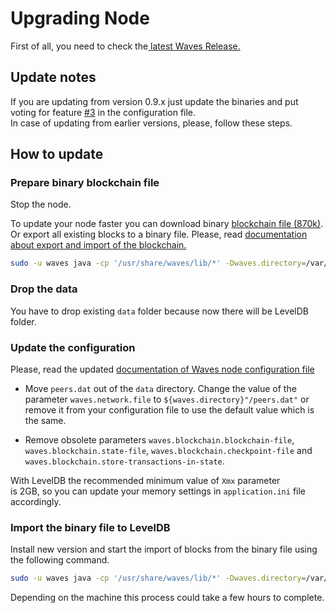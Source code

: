 # Upgrading Node

First of all, you need to check the[ latest Waves Release.](https://github.com/wavesplatform/Waves/releases)

## Update notes

If you are updating from version 0.9.x just update the binaries and put voting for feature [\#3](https://github.com/wavesplatform/Waves/pull/3) in the configuration file.  
In case of updating from earlier versions, please, follow these steps.

## How to update

### Prepare binary blockchain file

Stop the node.

To update your node faster you can download binary [blockchain file \(870k\)](http://blockchain.wavesnodes.com/mainnet-870000). Or export all existing blocks to a binary file. Please, read [documentation about export and import of the blockchain.](https://docs.wavesplatform.com/waves-full-node/export-and-import-from-the-blockchain.html)

```bash
sudo -u waves java -cp '/usr/share/waves/lib/*' -Dwaves.directory=/var/lib/waves com.wavesplatform.Exporter /etc/waves/waves.conf mainnet
```

### Drop the data

You have to drop existing `data` folder because now there will be LevelDB folder.

### Update the configuration

Please, read the updated [documentation of Waves node configuration file](https://docs.wavesplatform.com/waves-full-node/how-to-configure-a-node.html)

* Move `peers.dat` out of the `data` directory. Change the value of the parameter `waves.network.file` to `${waves.directory}"/peers.dat"` or remove it from your configuration file to use the default value which is the same.

* Remove obsolete parameters `waves.blockchain.blockchain-file`, `waves.blockchain.state-file`, `waves.blockchain.checkpoint-file` and `waves.blockchain.store-transactions-in-state`.

With LevelDB the recommended minimum value of `Xmx` parameter  
is 2GB, so you can update your memory settings in `application.ini` file accordingly.

### Import the binary file to LevelDB

Install new version and start the import of blocks from the binary file using the following command.

```bash
sudo -u waves java -cp '/usr/share/waves/lib/*' -Dwaves.directory=/var/lib/waves com.wavesplatform.Importer /etc/waves/waves.conf mainnet-870000
```

Depending on the machine this process could take a few hours to complete.

